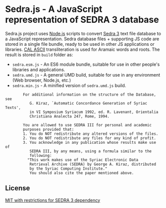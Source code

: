 # Sedra.js - A JavaScript representation of SEDRA 3 database

Sedra.js project uses [Node.js](https://nodejs.org/) scripts to convert
[Sedra 3](https://sedra.bethmardutho.org/about/resources) text file database
to a JavaScript representation. Sedra database files + supporting JS code are
stored in a single file bundle, ready to be used in other JS applications or
libraries. [CAL ASCII](http://cal1.cn.huc.edu/searching/fullbrowser.html)
transliteration is used for Aramaic words and roots. The result is stored in
`build` folder as:
* `sedra.esm.js` - An ES6 module bundle, suitable for use in other people's
libraries and applications.
* `sedra.umd.js` - A general UMD build, suitable for use in any environment
(Web browser, Node.js, etc.)
* `sedra.min.js` - A minified version of `sedra.umd.js` build.

```
        For additional information on the structure of the Database, see
           G. Kiraz, `Automatic Concordance Generation of Syriac Texts',
           in VI Symposium Syriacum 1992, ed. R. Lavenant, Orientalia
           Christiana Analecta 247, Rome, 1994.

        You are allowed to use SEDRA III for personal and academic
        purposes provided that:
        1. You do NOT redistribute any altered versions of the files.
        2. You do NOT redistribute any files for any kind of profit.
        3. You acknowledge in any publication whose results make use of
           SEDRA III, by any means, using a formula similar to the
           following:
          "This work makes use of the Syriac Electronic Data
           Retrieval Archive (SEDRA) by George A. Kiraz, distributed
           by the Syriac Computing Institute."
           You should also cite the paper mentioned above.
```

## License

[MIT with restrictions for SEDRA 3 dependency](https://github.com/peshitta/sedrajs/blob/master/LICENSE)
